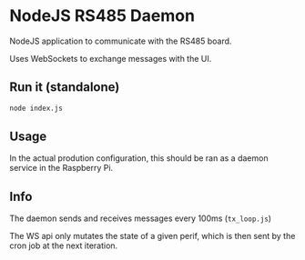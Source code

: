 # NodeJS RS485 Daemon

NodeJS application to communicate with the RS485 board.

Uses WebSockets to exchange messages with the UI.


## Run it (standalone)

```bash
node index.js
```

## Usage
In the actual prodution configuration, this should be ran as a daemon service in the Raspberry Pi. 

## Info
The daemon sends and receives messages every 100ms (```tx_loop.js```)

The WS api only mutates the state of a given perif, which is then sent by the cron job at the next iteration.
